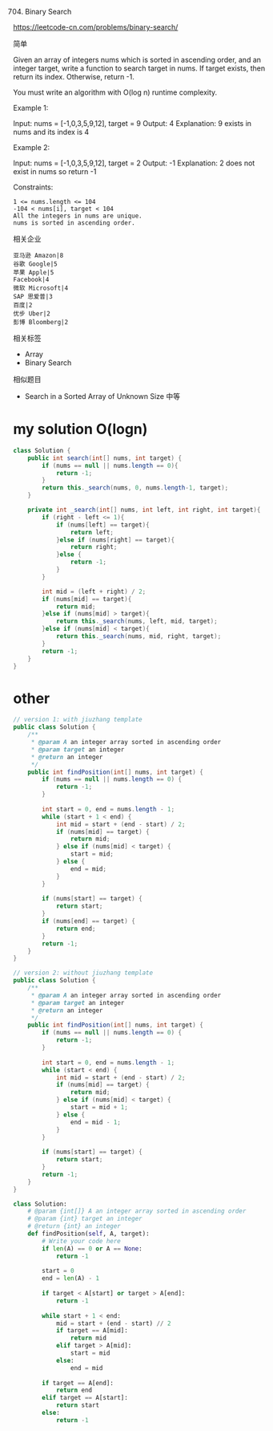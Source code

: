 704. Binary Search

https://leetcode-cn.com/problems/binary-search/

简单

Given an array of integers nums which is sorted in ascending order, and an integer target, write a function to search target in nums. If target exists, then return its index. Otherwise, return -1.

You must write an algorithm with O(log n) runtime complexity.

 

Example 1:

Input: nums = [-1,0,3,5,9,12], target = 9
Output: 4
Explanation: 9 exists in nums and its index is 4

Example 2:

Input: nums = [-1,0,3,5,9,12], target = 2
Output: -1
Explanation: 2 does not exist in nums so return -1
 

Constraints:
```
1 <= nums.length <= 104
-104 < nums[i], target < 104
All the integers in nums are unique.
nums is sorted in ascending order.
```


相关企业

```字节跳动|17
亚马逊 Amazon|8
谷歌 Google|5
苹果 Apple|5
Facebook|4
微软 Microsoft|4
SAP 思爱普|3
百度|2
优步 Uber|2
彭博 Bloomberg|2
```
相关标签

- Array
- Binary Search

相似题目
- Search in a Sorted Array of Unknown Size
中等


# my solution O(logn)
```java
class Solution {
    public int search(int[] nums, int target) {
        if (nums == null || nums.length == 0){
            return -1;
        }
        return this._search(nums, 0, nums.length-1, target);
    }

    private int _search(int[] nums, int left, int right, int target){
        if (right - left <= 1){
            if (nums[left] == target){
                return left;
            }else if (nums[right] == target){
                return right;
            }else {
                return -1;
            }
        }

        int mid = (left + right) / 2;
        if (nums[mid] == target){
            return mid;
        }else if (nums[mid] > target){
            return this._search(nums, left, mid, target);
        }else if (nums[mid] < target){
            return this._search(nums, mid, right, target);
        }
        return -1;
    }
}
```


# other
```java
// version 1: with jiuzhang template
public class Solution {
    /**
     * @param A an integer array sorted in ascending order
     * @param target an integer
     * @return an integer
     */
    public int findPosition(int[] nums, int target) {
        if (nums == null || nums.length == 0) {
            return -1;
        }
        
        int start = 0, end = nums.length - 1;
        while (start + 1 < end) {
            int mid = start + (end - start) / 2;
            if (nums[mid] == target) {
                return mid;
            } else if (nums[mid] < target) {
                start = mid;
            } else {
                end = mid;
            }
        }
        
        if (nums[start] == target) {
            return start;
        }
        if (nums[end] == target) {
            return end;
        }
        return -1;
    }
}

// version 2: without jiuzhang template
public class Solution {
    /**
     * @param A an integer array sorted in ascending order
     * @param target an integer
     * @return an integer
     */
    public int findPosition(int[] nums, int target) {
        if (nums == null || nums.length == 0) {
            return -1;
        }
        
        int start = 0, end = nums.length - 1;
        while (start < end) {
            int mid = start + (end - start) / 2;
            if (nums[mid] == target) {
                return mid;
            } else if (nums[mid] < target) {
                start = mid + 1;
            } else {
                end = mid - 1;
            }
        }
        
        if (nums[start] == target) {
            return start;
        }
        return -1;
    }
}
```
```py
class Solution:
    # @param {int[]} A an integer array sorted in ascending order
    # @param {int} target an integer
    # @return {int} an integer
    def findPosition(self, A, target):
        # Write your code here
        if len(A) == 0 or A == None:
            return -1
        
        start = 0
        end = len(A) - 1
        
        if target < A[start] or target > A[end]:
            return -1
        
        while start + 1 < end:
            mid = start + (end - start) // 2
            if target == A[mid]:
                return mid
            elif target > A[mid]:
                start = mid
            else:
                end = mid
        
        if target == A[end]:
            return end
        elif target == A[start]:
            return start
        else:
            return -1
```            